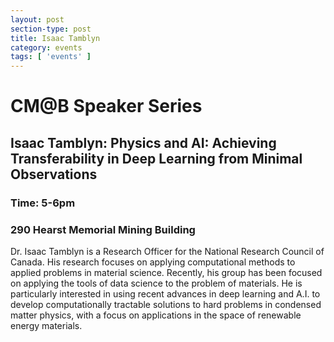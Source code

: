 ```yaml
---
layout: post
section-type: post
title: Isaac Tamblyn
category: events
tags: [ 'events' ]
---
```

# CM@B Speaker Series
## Isaac Tamblyn: Physics and AI: Achieving Transferability in Deep Learning from Minimal Observations
### Time: 5-6pm
### 290 Hearst Memorial Mining Building

Dr. Isaac Tamblyn is a Research Officer for the National Research Council of Canada.  His research focuses on applying computational methods to applied problems in material science. Recently, his group has been focused on applying the tools of data science to the problem of materials. He is particularly interested in using recent advances in deep learning and A.I. to develop computationally tractable solutions to hard problems in condensed matter physics, with a focus on applications in the space of renewable energy materials. 
